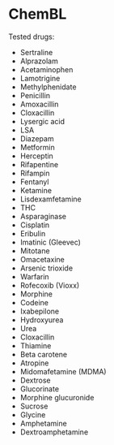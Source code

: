 ChemBL
======
Tested drugs:
- Sertraline
- Alprazolam
- Acetaminophen
- Lamotrigine
- Methylphenidate
- Penicillin
- Amoxacillin
- Cloxacillin
- Lysergic acid
- LSA
- Diazepam
- Metformin
- Herceptin
- Rifapentine
- Rifampin
- Fentanyl
- Ketamine
- Lisdexamfetamine
- THC
- Asparaginase
- Cisplatin
- Eribulin
- Imatinic (Gleevec)
- Mitotane
- Omacetaxine
- Arsenic trioxide
- Warfarin
- Rofecoxib (Vioxx)
- Morphine
- Codeine
- Ixabepilone
- Hydroxyurea
- Urea
- Cloxacillin
- Thiamine
- Beta carotene
- Atropine
- Midomafetamine (MDMA)
- Dextrose
- Glucorinate
- Morphine glucuronide
- Sucrose
- Glycine
- Amphetamine
- Dextroamphetamine
